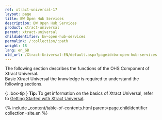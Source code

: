 ```yaml
---
ref: xtract-universal-17
layout: page
title: BW Open Hub Services
description: BW Open Hub Services
product: xtract-universal
parent: xtract-universal
childidentifier: bw-open-hub-services
permalink: /:collection/:path
weight: 18
lang: en_GB
old_url: /Xtract-Universal-EN/default.aspx?pageid=bw-open-hub-services
---
```

The following section describes the functions of the OHS Component of Xtract Universal. <br>
Basic Xtract Universal the knowledge is required to understand the following sections. <br>

{: .box-tip }
**Tip:** To get information on the basics of Xtract Universal, refer to [Getting Started with Xtract Universal](./getting-started-xu). <br>

{% include _content/table-of-contents.html parent=page.childidentifier collection=site.en %}
<!--stackedit_data:
eyJoaXN0b3J5IjpbLTE2MjY1NzA0MzRdfQ==
-->
